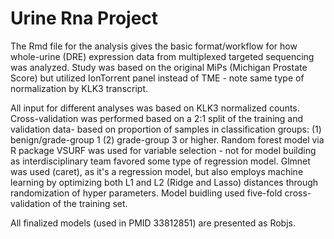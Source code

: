 Urine Rna Project
============================

The Rmd file for the analysis gives the basic format/workflow for how whole-urine (DRE) expression data from multiplexed targeted sequencing was analyzed. Study was based on the original MiPs (Michigan Prostate Score) but utilized IonTorrent panel instead of TME - note same type of normalization by KLK3 transcript.

All input for different analyses was based on KLK3 normalized counts. Cross-validation was performed based on a 2:1 split of the training and validation data- based on proportion of samples in classification groups: (1) benign/grade-group 1 (2) grade-group 3 or higher. Random forest model via R package VSURF was used for variable selection - not for model building as interdisciplinary team favored some type of regression model. Glmnet was used (caret), as it's a regression model, but also employs machine learning by optimizing both L1 and L2 (Ridge and Lasso) distances through randomization of hyper parameters. Model buidling used five-fold cross-validation of the training set.

All finalized models (used in PMID 33812851) are presented as Robjs.